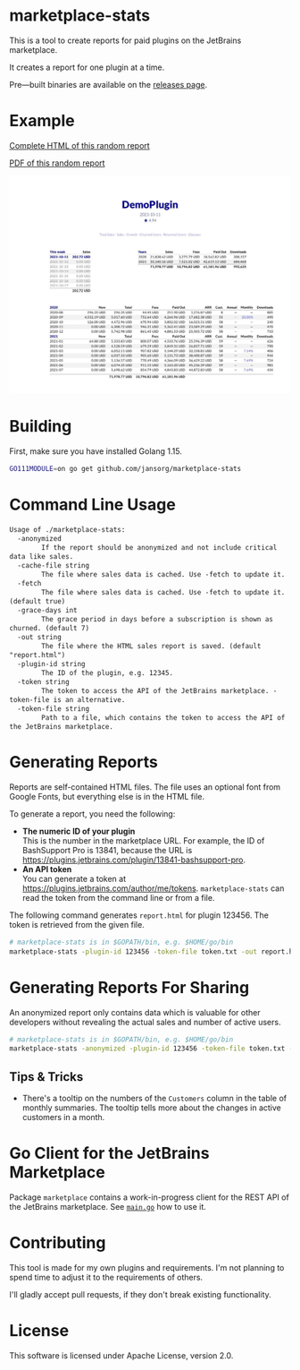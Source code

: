 # marketplace-stats
This is a tool to create reports for paid plugins on the JetBrains marketplace.

It creates a report for one plugin at a time.

Pre—built binaries are available on the [releases page](https://github.com/jansorg/marketplace-stats/releases).

# Example
[Complete HTML of this random report](./random-report.html)

[PDF of this random report](./random-report.pdf)

![First part of a random report](./random-report.jpg)

# Building
First, make sure you have installed Golang 1.15.

```bash
GO111MODULE=on go get github.com/jansorg/marketplace-stats
```

# Command Line Usage
```plain
Usage of ./marketplace-stats:
  -anonymized
        If the report should be anonymized and not include critical data like sales.
  -cache-file string
        The file where sales data is cached. Use -fetch to update it.
  -fetch
        The file where sales data is cached. Use -fetch to update it. (default true)
  -grace-days int
        The grace period in days before a subscription is shown as churned. (default 7)
  -out string
        The file where the HTML sales report is saved. (default "report.html")
  -plugin-id string
        The ID of the plugin, e.g. 12345.
  -token string
        The token to access the API of the JetBrains marketplace. -token-file is an alternative.
  -token-file string
        Path to a file, which contains the token to access the API of the JetBrains marketplace.
```

# Generating Reports
Reports are self-contained HTML files. The file uses an optional font from Google Fonts, but everything else is in the HTML file.

To generate a report, you need the following:
- **The numeric ID of your plugin**<br>This is the number in the marketplace URL. For example, the ID of BashSupport Pro is 13841, because the URL is https://plugins.jetbrains.com/plugin/13841-bashsupport-pro.
- **An API token**<br>You can generate a token at https://plugins.jetbrains.com/author/me/tokens. `marketplace-stats` can read the token from the command line or from a file.

The following command generates `report.html` for plugin 123456. The token is retrieved from the given file.
 
```bash
# marketplace-stats is in $GOPATH/bin, e.g. $HOME/go/bin
marketplace-stats -plugin-id 123456 -token-file token.txt -out report.html 
```

# Generating Reports For Sharing
An anonymized report only contains data which is valuable for other developers without revealing the actual sales and number of active users. 

```bash
# marketplace-stats is in $GOPATH/bin, e.g. $HOME/go/bin
marketplace-stats -anonymized -plugin-id 123456 -token-file token.txt -out report-anonymized.html 
```

## Tips & Tricks
- There's a tooltip on the numbers of the `Customers` column in the table of monthly summaries. The tooltip tells more about the changes in active customers in a month.  

# Go Client for the JetBrains Marketplace
Package `marketplace` contains a work-in-progress client for the REST API of the JetBrains marketplace. See [`main.go`](./main.go) how to use it.

# Contributing
This tool is made for my own plugins and requirements. I'm not planning to spend time to adjust it to the requirements of others. 

I'll gladly accept pull requests, if they don't break existing functionality.

# License
This software is licensed under Apache License, version 2.0.